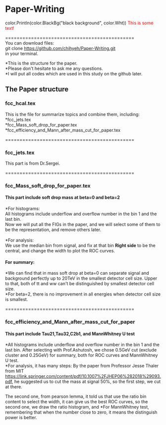 
# Paper-Writing

color.Println(color.BlackBg("black background", color.Wht))
<font color="red">This is some text!</font>

=============================================<br />
You can download files:<br />
git clone https://github.com/chihyeh/Paper-Writing.git <br />
in your terminal.

*This is the structure for the paper.<br />
*Please don't hesitate to ask me any questions.<br />
*I will put all codes which are used in this study on the github later.<br />


## The Paper structure

### fcc_hcal.tex
This is the file for summarize topics and combine them, including:<br />
*fcc_jets.tex<br />
*fcc_Mass_soft_drop_for_paper.tex<br />
*fcc_efficiency_and_Mann_after_mass_cut_for_paper.tex<br />

=============================================
### fcc_jets.tex
This part is from Dr.Sergei.<br />

=============================================
### fcc_Mass_soft_drop_for_paper.tex 
#### This part include soft drop mass at beta=0 and beta=2 
*For histograms:<br />
All histograms include underflow and overflow number in the bin 1 and the last bin.<br />
Now we will put all the FIGs in the paper, and we will select some of them to be the representation, and remove others later.<br />
<br />
*For analysis:<br />
We use the median bin from signal, and fix at that bin **Right side** to be the central, and change the width to plot the ROC curves.<br />

#### For summary: 
*We can find that in mass soft drop at beta=0 can separate signal and background perfectly up to 20TeV in the smallest detector cell size. Upper to that, both of tt and ww can't be distinguished by smallest detector cell size.<br />
*For beta=2, there is no improvement in all energies when detector cell size is smallest.<br />

=============================================
### fcc_efficiency_and_Mann_after_mass_cut_for_paper
#### This part include Tau21,Tau32,C2b1, and MannWhitney U test 
*All histograms include underflow and overflow number in the bin 1 and the last bin.
After selecting with Prof.Ashutosh, we chose 0.5GeV cut (exclude cluster and 0.25GeV) for summary, both for ROC curves and MannWhitney U test.<br />
*For analysis, it has many steps:
By the paper from Professor Jesse Thaler from MIT <https://link.springer.com/content/pdf/10.1007%2FJHEP06%282018%29093.pdf>, he suggested us to cut the mass at signal 50%, so the first step, we cut at there.

The second one, from pearson lemma, it told us that use the ratio bin content to select the width, it can give us the best ROC curves, so the second one, we draw the ratio histogram, and 
*For MannWhitney test, remembering that when the number close to zero, it means the distinguish power is better.
